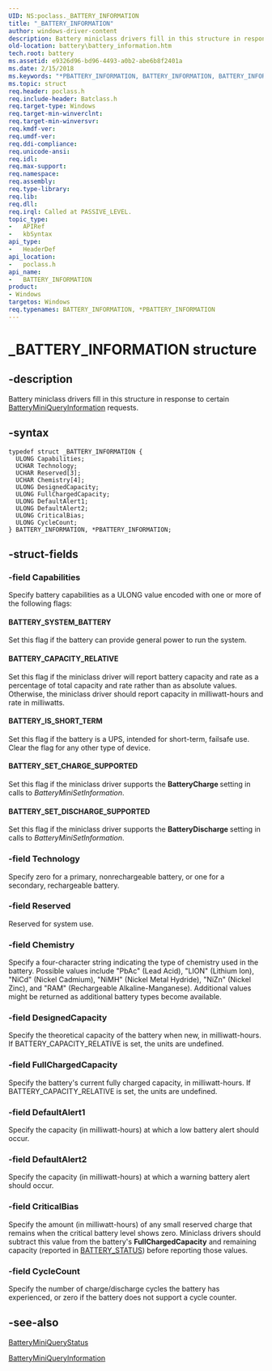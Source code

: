 ```yaml
---
UID: NS:poclass._BATTERY_INFORMATION
title: "_BATTERY_INFORMATION"
author: windows-driver-content
description: Battery miniclass drivers fill in this structure in response to certain BatteryMiniQueryInformation requests.
old-location: battery\battery_information.htm
tech.root: battery
ms.assetid: e9326d96-bd96-4493-a0b2-abe6b8f2401a
ms.date: 2/15/2018
ms.keywords: "*PBATTERY_INFORMATION, BATTERY_INFORMATION, BATTERY_INFORMATION structure [Battery Devices], PBATTERY_INFORMATION, PBATTERY_INFORMATION structure pointer [Battery Devices], _BATTERY_INFORMATION, bat-struct_c2f83d6c-44f6-4e41-8f15-874edfc17b7c.xml, battery.battery_information, poclass/BATTERY_INFORMATION, poclass/PBATTERY_INFORMATION"
ms.topic: struct
req.header: poclass.h
req.include-header: Batclass.h
req.target-type: Windows
req.target-min-winverclnt:
req.target-min-winversvr:
req.kmdf-ver:
req.umdf-ver:
req.ddi-compliance:
req.unicode-ansi:
req.idl:
req.max-support:
req.namespace:
req.assembly:
req.type-library:
req.lib:
req.dll:
req.irql: Called at PASSIVE_LEVEL.
topic_type:
-	APIRef
-	kbSyntax
api_type:
-	HeaderDef
api_location:
-	poclass.h
api_name:
-	BATTERY_INFORMATION
product:
- Windows
targetos: Windows
req.typenames: BATTERY_INFORMATION, *PBATTERY_INFORMATION
---
```


# _BATTERY_INFORMATION structure


## -description


Battery miniclass drivers fill in this structure in response to certain <a href="https://msdn.microsoft.com/bd96b79a-5670-4aaf-b72c-619818c2a2e7">BatteryMiniQueryInformation</a> requests.


## -syntax


```
typedef struct _BATTERY_INFORMATION {
  ULONG Capabilities;
  UCHAR Technology;
  UCHAR Reserved[3];
  UCHAR Chemistry[4];
  ULONG DesignedCapacity;
  ULONG FullChargedCapacity;
  ULONG DefaultAlert1;
  ULONG DefaultAlert2;
  ULONG CriticalBias;
  ULONG CycleCount;
} BATTERY_INFORMATION, *PBATTERY_INFORMATION;
```


## -struct-fields




### -field Capabilities

Specify battery capabilities as a ULONG value encoded with one or more of the following flags:





#### BATTERY_SYSTEM_BATTERY

Set this flag if the battery can provide general power to run the system.



#### BATTERY_CAPACITY_RELATIVE

Set this flag if the miniclass driver will report battery capacity and rate as a percentage of total capacity and rate rather than as absolute values. Otherwise, the miniclass driver should report capacity in milliwatt-hours and rate in milliwatts.



#### BATTERY_IS_SHORT_TERM

Set this flag if the battery is a UPS, intended for short-term, failsafe use. Clear the flag for any other type of device.



#### BATTERY_SET_CHARGE_SUPPORTED

Set this flag if the miniclass driver supports the <b>BatteryCharge </b>setting in calls to <i>BatteryMiniSetInformation</i>.



#### BATTERY_SET_DISCHARGE_SUPPORTED

Set this flag if the miniclass driver supports the <b>BatteryDischarge </b>setting in calls to <i>BatteryMiniSetInformation</i>.


### -field Technology

Specify zero for a primary, nonrechargeable battery, or one for a secondary, rechargeable battery.


### -field Reserved

Reserved for system use.


### -field Chemistry

Specify a four-character string indicating the type of chemistry used in the battery. Possible values include "PbAc" (Lead Acid), "LION" (Lithium Ion), "NiCd" (Nickel Cadmium), "NiMH" (Nickel Metal Hydride), "NiZn" (Nickel Zinc), and "RAM" (Rechargeable Alkaline-Manganese). Additional values might be returned as additional battery types become available.


### -field DesignedCapacity

Specify the theoretical capacity of the battery when new, in milliwatt-hours. If BATTERY_CAPACITY_RELATIVE is set, the units are undefined.


### -field FullChargedCapacity

Specify the battery's current fully charged capacity, in milliwatt-hours. If BATTERY_CAPACITY_RELATIVE is set, the units are undefined.


### -field DefaultAlert1

Specify the capacity (in milliwatt-hours) at which a low battery alert should occur.


### -field DefaultAlert2

Specify the capacity (in milliwatt-hours) at which a warning battery alert should occur.


### -field CriticalBias

Specify the amount (in milliwatt-hours) of any small reserved charge that remains when the critical battery level shows zero. Miniclass drivers should subtract this value from the battery's <b>FullChargedCapacity</b> and remaining capacity (reported in <a href="..\poclass\ns-poclass-_battery_status.md">BATTERY_STATUS</a>) before reporting those values.


### -field CycleCount

Specify the number of charge/discharge cycles the battery has experienced, or zero if the battery does not support a cycle counter.


## -see-also

<a href="https://msdn.microsoft.com/04811f63-8a57-4b39-84c5-c9b7f803c057">BatteryMiniQueryStatus</a>



<a href="https://msdn.microsoft.com/bd96b79a-5670-4aaf-b72c-619818c2a2e7">BatteryMiniQueryInformation</a>



 

 


